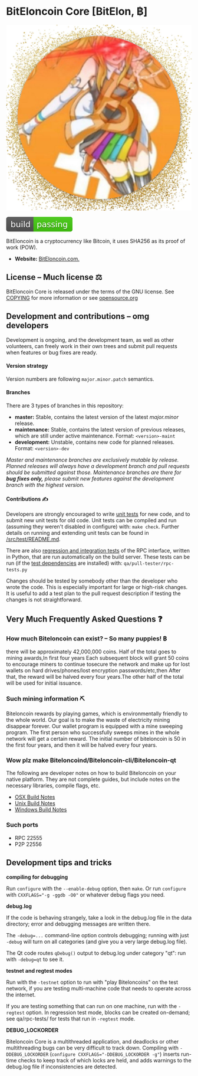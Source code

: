 # BitEloncoin Core [BitElon, ฿]

![Biteloncoin](https://github.com/biteloncoin/biteloncoin/blob/main/300.jpg)

![Build Status](https://github.com/biteloncoin/biteloncoin/blob/main/passing.svg)

BitEloncoin is a cryptocurrency like Bitcoin, it uses SHA256 as
its proof of work (POW). 
- **Website:** [BitEloncoin.com.](https://BitEloncoin.com)

## License – Much license ⚖️
BitEloncoin Core is released under the terms of the GNU license. See
[COPYING](COPYING) for more information or see
[opensource.org](https://opensource.org/licenses/gpl-license)

## Development and contributions – omg developers
Development is ongoing, and the development team, as well as other volunteers,
can freely work in their own trees and submit pull requests when features or
bug fixes are ready.

#### Version strategy
Version numbers are following ```major.minor.patch``` semantics.

#### Branches
There are 3 types of branches in this repository:

- **master:** Stable, contains the latest version of the latest *major.minor* release.
- **maintenance:** Stable, contains the latest version of previous releases, which are still under active maintenance. Format: ```<version>-maint```
- **development:** Unstable, contains new code for planned releases. Format: ```<version>-dev```

*Master and maintenance branches are exclusively mutable by release. Planned*
*releases will always have a development branch and pull requests should be*
*submitted against those. Maintenance branches are there for **bug fixes only,***
*please submit new features against the development branch with the highest version.*

#### Contributions ✍️

Developers are strongly encouraged to write [unit tests](src/test/README.md) for new code, and to
submit new unit tests for old code. Unit tests can be compiled and run
(assuming they weren't disabled in configure) with: `make check`. Further details on running
and extending unit tests can be found in [/src/test/README.md](/src/test/README.md).

There are also [regression and integration tests](/qa) of the RPC interface, written
in Python, that are run automatically on the build server.
These tests can be run (if the [test dependencies](/qa) are installed) with: `qa/pull-tester/rpc-tests.py`

Changes should be tested by somebody other than the developer who wrote the
code. This is especially important for large or high-risk changes. It is useful
to add a test plan to the pull request description if testing the changes is
not straightforward.

## Very Much Frequently Asked Questions ❓

### How much Biteloncoin can exist? – So many puppies! ฿
there will be approximately 42,000,000 coins.
Half of the total goes to mining awards,In first four years Each subsequent block 
will grant 50 coins to encourage miners to continue tosecure the network and make
up for lost wallets on hard drives/phones/lost encryption passwords/etc,then 
After that, the reward will be halved every four years.The other half of the total 
will be used for initial issuance.


### Such mining information ⛏

Biteloncoin rewards by playing games, which is environmentally friendly to the whole world. Our goal is to make the waste of electricity mining disappear forever. Our wallet program is equipped with a mine sweeping program. The first person who successfully sweeps mines in the whole network will get a certain reward. The initial number of biteloncoin is 50 in the first four years, and then it will be halved every four years.


### Wow plz make Biteloncoind/Biteloncoin-cli/Biteloncoin-qt

  The following are developer notes on how to build Biteloncoin on your native platform. They are not complete guides, but include notes on the necessary libraries, compile flags, etc.

  - [OSX Build Notes](doc/build-osx.md)
  - [Unix Build Notes](doc/build-unix.md)
  - [Windows Build Notes](doc/build-windows.md)

### Such ports

- RPC 22555
- P2P 22556

## Development tips and tricks

**compiling for debugging**

Run `configure` with the `--enable-debug` option, then `make`. Or run `configure` with
`CXXFLAGS="-g -ggdb -O0"` or whatever debug flags you need.

**debug.log**

If the code is behaving strangely, take a look in the debug.log file in the data directory;
error and debugging messages are written there.

The `-debug=...` command-line option controls debugging; running with just `-debug` will turn
on all categories (and give you a very large debug.log file).

The Qt code routes `qDebug()` output to debug.log under category "qt": run with `-debug=qt`
to see it.

**testnet and regtest modes**

Run with the `-testnet` option to run with "play Biteloncoins" on the test network, if you
are testing multi-machine code that needs to operate across the internet.

If you are testing something that can run on one machine, run with the `-regtest` option.
In regression test mode, blocks can be created on-demand; see qa/rpc-tests/ for tests
that run in `-regtest` mode.

**DEBUG_LOCKORDER**

Biteloncoin Core is a multithreaded application, and deadlocks or other multithreading bugs
can be very difficult to track down. Compiling with `-DDEBUG_LOCKORDER` (`configure
CXXFLAGS="-DDEBUG_LOCKORDER -g"`) inserts run-time checks to keep track of which locks
are held, and adds warnings to the debug.log file if inconsistencies are detected.
